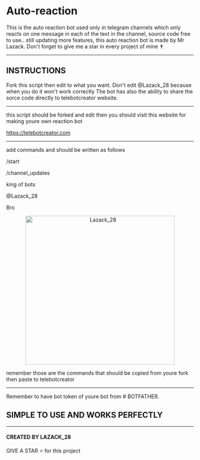 # Auto-reaction
This is the auto reaction bot used only in telegram channels which only reacts on one message in each of the text in the channel, source code free to use.. still updating more features, this auto reaction bot is made by Mr Lazack. Don't forget to give me a star in every project of mine ✝️

****
## INSTRUCTIONS
Fork this script then edit to what you want.
Don't edit @Lazack_28 because when you do it won't work correctly
The bot has also the ability to share the sorce code directly to telebotcreator website.
****
this script should be forked and edit then you should visit this website for making youre own reaction bot

https://telebotcreator.com
****
add commands and should be written as follows

/start

/channel_updates

king of bots

@Lazack_28

Bro
<p align="center">
  <a href="https://telegra.ph/file/1a02228665a384f495afc.jpg">
    <img alt="Lazack_28" height="400" src="https://telegra.ph/file/1a02228665a384f495afc.jpg">
  </a>
</p>

remember those are the commands that should be copied from youre fork then paste to telebotcreator
****
Remember to have bot token of youre bot from # BOTFATHER.

## SIMPLE TO USE AND WORKS PERFECTLY
****

#### CREATED BY LAZACK_28
GIVE A STAR ⭐ for this project

